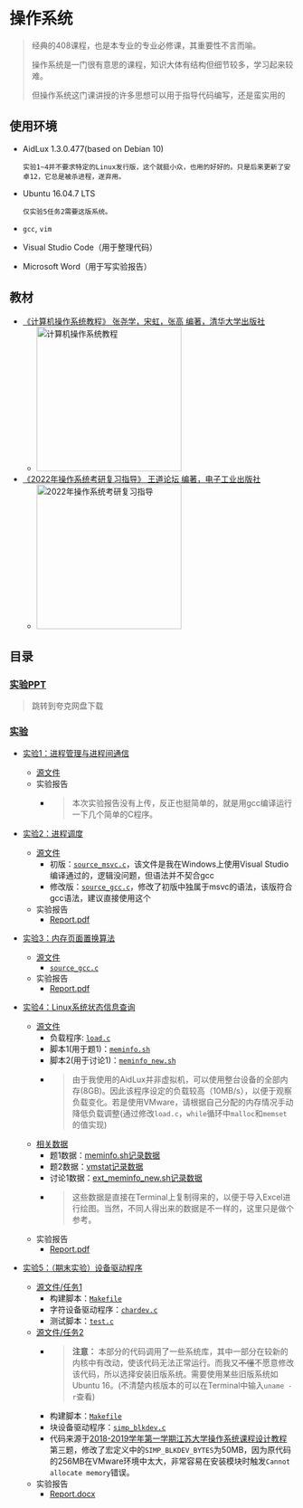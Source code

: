 # 操作系统

> 经典的408课程，也是本专业的专业必修课，其重要性不言而喻。
>
> 操作系统是一门很有意思的课程，知识大体有结构但细节较多，学习起来较难。
>
> 但操作系统这门课讲授的许多思想可以用于指导代码编写，还是蛮实用的

## 使用环境

* AidLux 1.3.0.477(based on Debian 10)

      实验1~4并不要求特定的Linux发行版，这个就挺小众，也用的好好的。只是后来更新了安卓12，它总是被杀进程，遂弃用。
* Ubuntu 16.04.7 LTS

      仅实验5任务2需要这版系统。
* `gcc`, `vim`
* Visual Studio Code（用于整理代码）
* Microsoft Word（用于写实验报告）

## 教材

* [《计算机操作系统教程》 张尧学，宋虹，张高 编著，清华大学出版社](https://book.douban.com/subject/1928877/)
  * <img alt="计算机操作系统教程" width=256 src="https://img1.doubanio.com/view/subject/s/public/s5790017.jpg">
* [《2022年操作系统考研复习指导》 王道论坛 编著，电子工业出版社](https://book.douban.com/subject/35746559/)
  * <img alt="2022年操作系统考研复习指导" width=256 src="https://bkimg.cdn.bcebos.com/pic/80cb39dbb6fd5266d0164ea4d74b802bd40735fa987a?x-bce-process=image/resize,m_lfit,w_536,limit_1">

## 目录

### [实验PPT](https://pan.quark.cn/s/b8d0433ce89a)

> 跳转到夸克网盘下载

### [实验](./Experiments)

* [实验1：进程管理与进程间通信](./Experiments/Exp1：进程管理与进程间通信)
  * [源文件](./Experiments/Exp1：进程管理与进程间通信/Code)
  * 实验报告
    * > 本次实验报告没有上传，反正也挺简单的，就是用gcc编译运行一下几个简单的C程序。

* [实验2：进程调度](./Experiments/Exp2：进程调度)
  * [源文件](./Experiments/Exp2：进程调度/Code)
    * 初版：[`source_msvc.c`](./Experiments/Exp2：进程调度/Code/source_msvc.c)，该文件是我在Windows上使用Visual Studio编译通过的，逻辑没问题，但语法并不契合gcc
    * 修改版：[`source_gcc.c`](./Experiments/Exp2：进程调度/Code/source_gcc.c)，修改了初版中独属于msvc的语法，该版符合gcc语法，建议直接使用这个
  * 实验报告
    * [Report.pdf](./Experiments/Exp2：进程调度/Report.pdf)

* [实验3：内存页面置换算法](./Experiments/Exp3：内存页面置换算法)
  * [源文件](./Experiments/Exp3：内存页面置换算法/Code)
    * [`source_gcc.c`](./Experiments/Exp3：内存页面置换算法/Code/source_gcc.c)
  * 实验报告
    * [Report.pdf](./Experiments/Exp3：内存页面置换算法/Report.pdf)

* [实验4：Linux系统状态信息查询](./Experiments/Exp4：Linux系统状态信息查询)
  * [源文件](./Experiments/Exp4：Linux系统状态信息查询/Code)
    * 负载程序: [`load.c`](./Experiments/Exp4：Linux系统状态信息查询/Code/load.c)
    * 脚本1(用于题1)：[`meminfo.sh`](./Experiments/Exp4：Linux系统状态信息查询/Code/meminfo.sh)
    * 脚本2(用于讨论1)：[`meminfo_new.sh`](./Experiments/Exp4：Linux系统状态信息查询/Code/meminfo_new.sh)
    * > 由于我使用的AidLux并非虚拟机，可以使用整台设备的全部内存(8GB)。因此该程序设定的负载较高（10MB/s），以便于观察负载变化。若是使用VMware，请根据自己分配的内存情况手动降低负载调整(通过修改`load.c`，`while`循环中`malloc`和`memset`的值实现)
  * [相关数据](./Experiments/Exp4：Linux系统状态信息查询/Data)
    * 题1数据：[meminfo.sh记录数据](./Experiments/Exp4：Linux系统状态信息查询/Data/1_meminfo.sh记录数据.csv)
    * 题2数据：[vmstat记录数据](./Experiments/Exp4：Linux系统状态信息查询/Data/2_vmstat记录数据.csv)
    * 讨论1数据：[ext_meminfo_new.sh记录数据](./Experiments/Exp4：Linux系统状态信息查询/Data/ext_meminfo_new.sh记录数据.csv)
    * > 这些数据是直接在Terminal上复制得来的，以便于导入Excel进行绘图。当然，不同人得出来的数据是不一样的，这里只是做个参考。
  * 实验报告
    * [Report.pdf](./Experiments/Exp4：Linux系统状态信息查询/Report.pdf)

* [实验5：（期末实验）设备驱动程序](./Experiments/Exp5：设备驱动程序)
  * [源文件/任务1](./Experiments/Exp5：设备驱动程序/Exp5_1)
    * 构建脚本：[`Makefile`](./Experiments/Exp5：设备驱动程序/Exp5_1/Makefile)
    * 字符设备驱动程序：[`chardev.c`](./Experiments/Exp5：设备驱动程序/Exp5_1/chardev.c)
    * 测试脚本：[`test.c`](./Experiments/Exp5：设备驱动程序/Exp5_1/test.c)
  * [源文件/任务2](./Experiments/Exp5：设备驱动程序/Exp5_2)
    * > **注意：** 本部分的代码调用了一些系统库，其中一部分在较新的内核中有改动，使该代码无法正常运行。而我又~~不懂~~不愿意修改该代码，所以选择安装旧版系统。需要使用某些旧版系统如Ubuntu 16。(不清楚内核版本的可以在Terminal中输入`uname -r`查看)
    * 构建脚本：[`Makefile`](./Experiments/Exp5：设备驱动程序/Exp5_2/Makefile)
    * 块设备驱动程序：[`simp_blkdev.c`](./Experiments/Exp5：设备驱动程序/Exp5_2/simp_blkdev.c)
    * 代码来源于[2018-2019学年第一学期江苏大学操作系统课程设计教程](https://github.com/LeoB-O/OS-Curriculum-Design)第三题，修改了宏定义中的`SIMP_BLKDEV_BYTES`为50MB，因为原代码的256MB在VMware环境中太大，非常容易在安装模块时触发`Cannot allocate memory`错误。
  * 实验报告
    * [Report.docx](./Experiments/Exp5：设备驱动程序/Report.docx)
